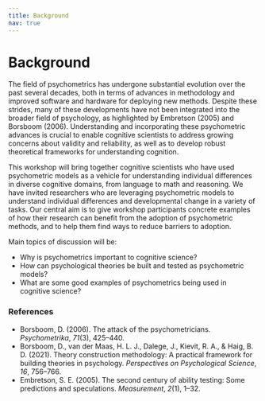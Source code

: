 ```yaml
---
title: Background
nav: true
---
```


# Background


The field of psychometrics has undergone substantial evolution over the past several decades, both in terms of advances in methodology and improved software and hardware for deploying new methods. Despite these strides, many of these developments have not been integrated into the broader field of psychology, as highlighted by Embretson (2005) and Borsboom (2006). Understanding and incorporating these psychometric advances is crucial to enable cognitive scientists to address growing concerns about validity and reliability, as well as to develop robust theoretical frameworks for understanding cognition.

This workshop will bring together cognitive scientists who have used psychometric models as a vehicle for understanding individual differences in diverse cognitive domains, from language to math and reasoning. We have invited researchers who are leveraging psychometric models to understand individual differences and developmental change in a variety of tasks. Our central aim is to give workshop participants concrete examples of how their research can benefit from the adoption of psychometric methods, and to help them find ways to reduce barriers to adoption.

Main topics of discussion will be:

- Why is psychometrics important to cognitive science?
- How can psychological theories be built and tested as psychometric models?
- What are some good examples of psychometrics being used in cognitive science?


### References
- Borsboom, D. (2006). The attack of the psychometricians. *Psychometrika*, *71*(3), 425–440.
- Borsboom, D., van der Maas, H. L. J., Dalege, J., Kievit, R. A., & Haig, B. D. (2021). Theory construction methodology: A practical framework for building theories in psychology. *Perspectives on Psychological Science*, *16*,
756–766.
- Embretson, S. E. (2005). The second century of ability testing: Some predictions and speculations. *Measurement*, *2*(1), 1–32.